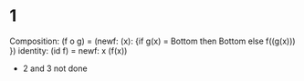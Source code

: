 # 1
Composition:
(f  o g) = (newf: (x): {if g(x) = Bottom then Bottom else f((g(x))) })
identity:
(id f) =  newf: x (f(x))

* 2 and 3 not done
